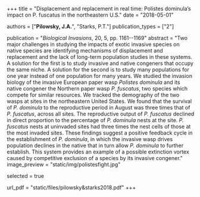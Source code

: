 +++
title = "Displacement and replacement in real time: Polistes dominula’s impact on P. fuscatus in the northeastern U.S."
date = "2018-05-01"

authors = ["**Pilowsky, J.A.**", "Starks, P.T."]
publication_types = ["2"]

publication = "*Biological Invasions*, 20, 5, pp. 1161--1169"
abstract = "Two major challenges in studying the impacts of exotic invasive species on native species are identifying mechanisms of displacement and replacement and the lack of long-term population studies in these systems. A solution for the first is to study invasive and native congeners that occupy the same niche. A solution for the second is to study many populations for one year instead of one population for many years. We studied the invasion biology of the invasive European paper wasp *Polistes dominula* and its native congener the Northern paper wasp *P. fuscatus*, two species which compete for similar resources. We tracked the demography of the two wasps at sites in the northeastern United States. We found that the survival of *P. dominula* to the reproductive period in August was three times that of *P. fuscatus*, across all sites. The reproductive output of *P. fuscatus* declined in direct proportion to the percentage of *P. dominula* nests at the site. *P. fuscatus* nests at uninvaded sites had three times the nest cells of those at the most invaded sites. These findings suggest a positive feedback cycle in the establishment of *P. dominula*, in which the invasive wasp drives population declines in the native that in turn allow *P. dominula* to further establish. This system provides an example of a possible extinction vortex caused by competitive exclusion of a species by its invasive congener."
image_preview = "static/img/polistesfight.jpg"

selected = true

url_pdf = "static/files/pilowsky&starks2018.pdf"
+++
